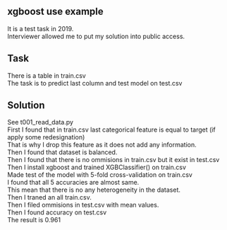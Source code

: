 ## xgboost use example  
It is a test task in 2019.  
Interviewer allowed me to put my solution into public access.  
  
## Task  
There is a table in train.csv  
The task is to predict last column and test model on test.csv  
  
## Solution  
See t001_read_data.py  
First I found that in train.csv last categorical feature is equal to target (if apply some redesignation)  
That is why I drop this feature as it does not add any information.  
Then I found that dataset is balanced.  
Then I found that there is no ommisions in train.csv but it exist in test.csv  
Then I install xgboost and trained XGBClassifier() on train.csv  
Made test of the model with 5-fold cross-validation on train.csv  
I found that all 5 accuracies are almost same.  
This mean that there is no any heterogeneity in the dataset.  
Then I traned an all train.csv.  
Then I filed ommisions in test.csv with mean values.  
Then I found accuracy on test.csv  
The result is 0.961  


